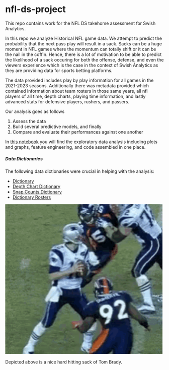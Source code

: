 # nfl-ds-project
This repo contains work for the NFL DS takehome assessment for Swish Analytics.

In this repo we analyze Historical NFL game data.
We attempt to predict the probability that the next pass play will result in a sack.
Sacks can be a huge moment in NFL games where the momentum can totally shift or it can be the nail in the coffin.
Hence, there is a lot of motivation to be able to predict the likelihood of a sack occuring for both the offense, defense, and even the viewers experience which is the case in the context of Swish Analytics as they are providing data for sports betting platforms.

The data provided includes play by play information for all games in the 2021-2023 seasons.
Additionally there was metadata provided which contained information about team rosters in those same years, all nfl players of all time, depth charts, playing time information, and lastly advanced stats for defensive players, rushers, and passers.

Our analysis goes as follows
1. Assess the data
2. Build several predictive models, and finally
3. Compare and evaluate their performances against one another

In [this notebook](eda.ipynb) you will find the exploratory data analysis including plots and graphs, feature engineering, and code assembled in one place.

##### Data Dictionaries
The following data dictionaries were crucial in helping with the analysis:
* [Dictionary](https://nflreadr.nflverse.com/articles/dictionary_pbp.html)
* [Depth Chart Dictionary](https://nflreadr.nflverse.com/articles/dictionary_depth_charts.html)
* [Snap Counts Dictionary](https://nflreadr.nflverse.com/articles/dictionary_snap_counts.html)
* [Dictionary Rosters](https://nflreadr.nflverse.com/articles/dictionary_rosters.html)


<img src="nfl.gif" width=500>

Depicted above is a nice hard hitting sack of Tom Brady.